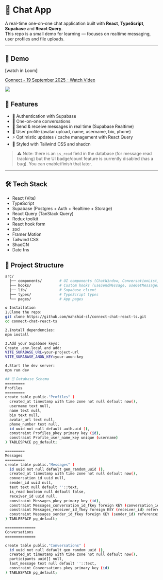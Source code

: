 # 💬 Chat App

A real-time one-on-one chat application built with **React**, **TypeScript**, **Supabase** and **React Query**.  
This repo is a small demo for learning — focuses on realtime messaging, user profiles and file uploads.

---
## 🎥 Demo
[watch in Loom]<div>
    <a href="https://www.loom.com/share/06b9c14540b94b48beb27c5190fe1259">
      <p>Connect - 19 September 2025 - Watch Video</p>
    </a>
    <a href="https://www.loom.com/share/06b9c14540b94b48beb27c5190fe1259">
      <img style="max-width:300px;" src="https://cdn.loom.com/sessions/thumbnails/06b9c14540b94b48beb27c5190fe1259-777a7cb15c8aef36-full-play.gif">
    </a>
  </div>


## 🚀 Features

- 🔐 Authentication with Supabase
- 💬 One-on-one conversations
- 📩 Send & receive messages in real time (Supabase Realtime)
- 👤 User profile (avatar upload, name, username, bio, phone)
- ⚡ Optimistic updates / cache management with React Query
- 🎨 Styled with Tailwind CSS and shadcn

> ⚠️ Note: there is an `is_read` field in the database (for message read tracking) but the UI badge/count feature is currently disabled (has a bug). You can enable/finish that later.

---

## 🛠 Tech Stack

- React (Vite)
- TypeScript
- Supabase (Postgres + Auth + Realtime + Storage)
- React Query (TanStack Query)
- Redux toolkit
- React hook form
- zod
- Framer Motion
- Tailwind CSS
- ShadCN
- Date fns

## 📂 Project Structure

```bash
src/
  ├── components/        # UI components (ChatWindow, ConversationList, etc.)
  ├── hooks/             # Custom hooks (useSendMessage, useGetMessages, etc.)
  ├── lib/               # Supabase client
  ├── types/             # TypeScript types
  └── pages/             # App pages

⚙️ Installation
1.Clone the repo:
git clone https://github.com/mahshid-sl/connect-chat-react-ts.git
cd connect-chat-react-ts

2.Install dependencies:
npm install

3.Add your Supabase keys:
Create .env.local and add:
VITE_SUPABASE_URL=your-project-url
VITE_SUPABASE_ANON_KEY=your-anon-key

4.Start the dev server:
npm run dev

## 🗄️ Database Schema
=========
Profiles
=========
create table public."Profiles" (
  created_at timestamp with time zone not null default now(),
  username text null,
  name text null,
  bio text null,
  avatar_url text null,
  phone_number text null,
  id uuid not null default auth.uid (),
  constraint Profiles_pkey primary key (id),
  constraint Profile_user_name_key unique (username)
) TABLESPACE pg_default;

=========
Messages
=========
create table public."Messages" (
  id uuid not null default gen_random_uuid (),
  created_at timestamp with time zone not null default now(),
  conversation_id uuid null,
  sender_id uuid null,
  text text null default ''::text,
  is_read boolean null default false,
  receiver_id uuid null,
  constraint Messages_pkey primary key (id),
  constraint Messages_conversation_id_fkey foreign KEY (conversation_id) references "Conversations" (id),
  constraint Messages_receiver_id_fkey foreign KEY (receiver_id) references "Profiles" (id),
  constraint Messages_sender_id_fkey foreign KEY (sender_id) references "Profiles" (id)
) TABLESPACE pg_default;

==============
Conversations
==============

create table public."Conversations" (
  id uuid not null default gen_random_uuid (),
  created_at timestamp with time zone not null default now(),
  participants uuid[] null,
  last_message text null default ''::text,
  constraint Conversations_pkey primary key (id)
) TABLESPACE pg_default;





